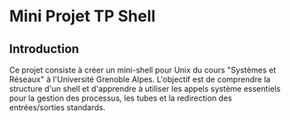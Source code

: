 # Mini Projet TP Shell

## Introduction
Ce projet consiste à créer un mini-shell pour Unix du cours "Systèmes et Réseaux" à l'Université Grenoble Alpes. L'objectif est de comprendre la structure d'un shell et d'apprendre à utiliser les appels système essentiels pour la gestion des processus, les tubes et la redirection des entrées/sorties standards.
